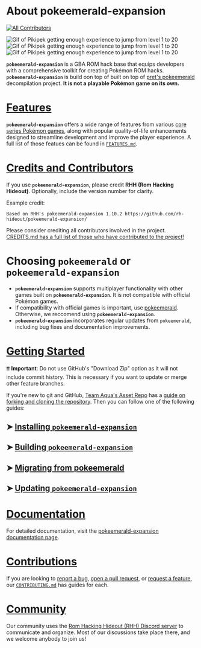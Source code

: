 # About pokeemerald-expansion
<!-- ALL-CONTRIBUTORS-BADGE:START - Do not remove or modify this section -->
[![All Contributors](https://img.shields.io/badge/all_contributors-117-orange.svg?style=flat-square)](#contributors-)
<!-- ALL-CONTRIBUTORS-BADGE:END -->

![Gif of Pikipek getting enough experience to jump from level 1 to 20](https://files.catbox.moe/k32wui.gif)
![Gif of Pikipek getting enough experience to jump from level 1 to 20](https://files.catbox.moe/k32wui.gif)
![Gif of Pikipek getting enough experience to jump from level 1 to 20](https://files.catbox.moe/k32wui.gif)

**`pokeemerald-expansion`** is a GBA ROM hack base that equips developers with a comprehensive toolkit for creating Pokémon ROM hacks. **`pokeemerald-expansion`** is build oon top of built on top of [pret's pokeemerald](https://github.com/pret/pokeemerald) decompilation project. **It is not a playable Pokémon game on its own.** 

# [Features](FEATURES.md)

**`pokeemerald-expansion`** offers a wide range of features from various [core series Pokémon games](https://bulbapedia.bulbagarden.net/wiki/Core_series), along with popular quality-of-life enhancements designed to streamline development and improve the player experience. A full list of those featues can be found in [`FEATURES.md`](FEATURES.md).

# [Credits and Contributors](CREDITS.md)

If you use **`pokeemerald-expansion`**, please credit **RHH (Rom Hacking Hideout)**. Optionally, include the version number for clarity.

Example credit:

```
Based on RHH's pokeemerald-expansion 1.10.2 https://github.com/rh-hideout/pokeemerald-expansion/
```

Please consider crediting all contributors involved in the project. [CREDITS.md has a full list of those who have contributed to the project!](CREDITS.md) 

# Choosing `pokeemerald` or **`pokeemerald-expansion`**

- **`pokeemerald-expansion`** supports multiplayer functionality with other games built on **`pokeemerald-expansion`**. It is not compatible with official Pokémon games.
- If compatibility with official games is important, use [pokeemerald](https://github.com/pret/pokeemerald). Otherwise, we reccomend using **`pokeemerald-expansion`**.
- **`pokeemerald-expansion`** incorporates regular updates from `pokeemerald`, including bug fixes and documentation improvements.

# [Getting Started](INSTALL.md)

❗❗ **Important**: Do not use GitHub's "Download Zip" option as it will not include commit history. This is necessary if you want to update or merge other feature branches. 

If you're new to git and GitHub, [Team Aqua's Asset Repo](https://github.com/Pawkkie/Team-Aquas-Asset-Repo/) has a [guide on forking and cloning the repository](https://github.com/Pawkkie/Team-Aquas-Asset-Repo/wiki/The-Basics-of-GitHub). Then you can follow one of the following guides:

## ➤ [Installing **`pokeemerald-expansion`**](INSTALL.md)
## ➤ [Building **`pokeemerald-expansion`**](INSTALL.md#Building-pokeemerald-expansion)
## ➤ [Migrating from **pokeemerald**](INSTALL.md#Migrating-from-pokeemerald)
## ➤ [Updating **`pokeemerald-expansion`**](INSTALL.md#Updating-pokeemerald-expansion)

# [Documentation](https://rh-hideout.github.io/pokeemerald-expansion/)

For detailed documentation, visit the [pokeemerald-expansion documentation page](https://rh-hideout.github.io/pokeemerald-expansion/).

# [Contributions](CONTRIBUTING.md)
If you are looking to [report a bug](CONTRIBUTING.md#Bug-Report), [open a pull request](CONTRIBUTING.md#Pull-Requests), or [request a feature](CONTRIBUTING.md#Feature-Request), our [`CONTRIBUTING.md`](CONTRIBUTING.md) has guides for each.

# [Community](https://discord.gg/6CzjAG6GZk)
Our community uses the [Rom Hacking Hideout (RHH) Discord server](https://discord.gg/6CzjAG6GZk) to communicate and organize. Most of our discussions take place there, and we welcome anybody to join us!

<!--- [here](https://github.com/rh-hideout/pokeemerald-expansion/wiki/Credits). --->
